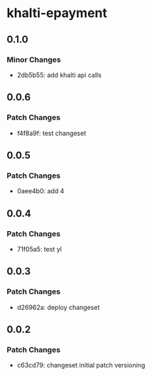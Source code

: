 # khalti-epayment

## 0.1.0

### Minor Changes

- 2db5b55: add khalti api calls

## 0.0.6

### Patch Changes

- f4f8a9f: test changeset

## 0.0.5

### Patch Changes

- 0aee4b0: add 4

## 0.0.4

### Patch Changes

- 71f05a5: test yl

## 0.0.3

### Patch Changes

- d26962a: deploy changeset

## 0.0.2

### Patch Changes

- c63cd79: changeset initial patch versioning
